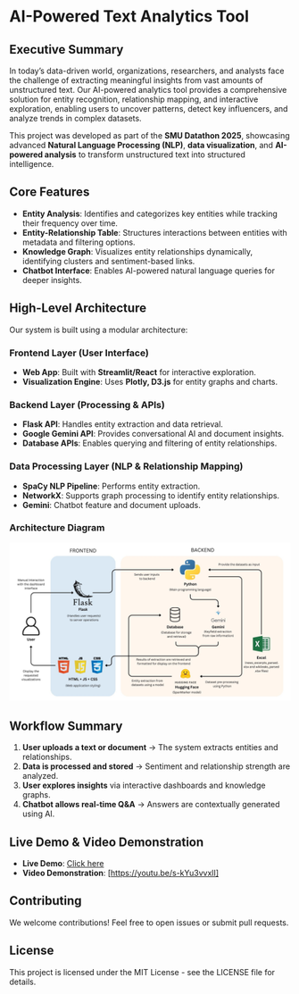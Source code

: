 # AI-Powered Text Analytics Tool  

## Executive Summary  

In today’s data-driven world, organizations, researchers, and analysts face the challenge of extracting meaningful insights from vast amounts of unstructured text. Our AI-powered analytics tool provides a comprehensive solution for entity recognition, relationship mapping, and interactive exploration, enabling users to uncover patterns, detect key influencers, and analyze trends in complex datasets.  

This project was developed as part of the **SMU Datathon 2025**, showcasing advanced **Natural Language Processing (NLP)**, **data visualization**, and **AI-powered analysis** to transform unstructured text into structured intelligence.  

## Core Features  

- **Entity Analysis**: Identifies and categorizes key entities while tracking their frequency over time.  
- **Entity-Relationship Table**: Structures interactions between entities with metadata and filtering options.  
- **Knowledge Graph**: Visualizes entity relationships dynamically, identifying clusters and sentiment-based links.  
- **Chatbot Interface**: Enables AI-powered natural language queries for deeper insights.  

## High-Level Architecture  

Our system is built using a modular architecture:  

### Frontend Layer (User Interface)  
- **Web App**: Built with **Streamlit/React** for interactive exploration.  
- **Visualization Engine**: Uses **Plotly, D3.js** for entity graphs and charts.  

### Backend Layer (Processing & APIs)  
- **Flask API**: Handles entity extraction and data retrieval.  
- **Google Gemini API**: Provides conversational AI and document insights.  
- **Database APIs**: Enables querying and filtering of entity relationships.  

### Data Processing Layer (NLP & Relationship Mapping)  
- **SpaCy NLP Pipeline**: Performs entity extraction.  
- **NetworkX**: Supports graph processing to identify entity relationships.  
- **Gemini**: Chatbot feature and document uploads.
 

### Architecture Diagram  

![Model Architecture](static/images/arch.jpg) 

## Workflow Summary  

1. **User uploads a text or document** → The system extracts entities and relationships.  
2. **Data is processed and stored** → Sentiment and relationship strength are analyzed.  
3. **User explores insights** via interactive dashboards and knowledge graphs.  
4. **Chatbot allows real-time Q&A** → Answers are contextually generated using AI.  

## Live Demo & Video Demonstration  

- **Live Demo**: [Click here](https://smu-datathon.onrender.com/)  
- **Video Demonstration**: [https://youtu.be/s-kYu3vvxlI]  

## Contributing  

We welcome contributions! Feel free to open issues or submit pull requests.  

## License  

This project is licensed under the MIT License - see the LICENSE file for details.  
